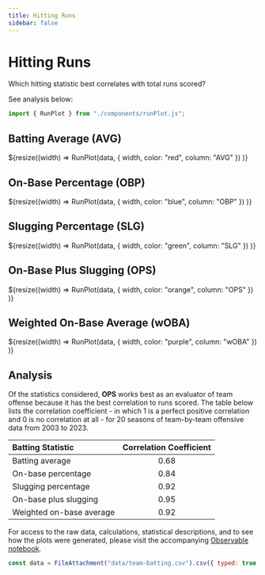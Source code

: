 ```yaml
---
title: Hitting Runs
sidebar: false
---
```


# Hitting Runs

Which hitting statistic best correlates with total runs scored?

See analysis below:

```js
import { RunPlot } from "./components/runPlot.js";
```
<div class="grid grid-cols-2">
  <div class="card">
    <h2>Batting Average (AVG)</h2>
    ${resize((width) => 
      RunPlot(data, {
        width,
        color: "red",
        column: "AVG"
      })
    )}
  </div>
  <div class="card">
    <h2>On-Base Percentage (OBP)</h2>
    ${resize((width) => 
      RunPlot(data, {
        width,
        color: "blue",
        column: "OBP"
      })
    )}
  </div>
  <div class="card">
    <h2>Slugging Percentage (SLG)</h2>
    ${resize((width) => 
      RunPlot(data, {
        width,
        color: "green",
        column: "SLG"
      })
    )}
  </div>
  <div class="card">
    <h2>On-Base Plus Slugging (OPS)</h2>
    ${resize((width) => 
      RunPlot(data, {
        width,
        color: "orange",
        column: "OPS"
      })
    )}  
  </div>
  <div class="card">
    <h2>Weighted On-Base Average (wOBA)</h2>
    ${resize((width) => 
      RunPlot(data, {
        width,
        color: "purple",
        column: "wOBA"
      })
    )}  
  </div>
</div>

## Analysis

Of the statistics considered, **OPS** works best as an evaluator of team offense because it has the best correlation to runs scored. The table below lists the correlation coefficient - in which 1 is a perfect positive correlation and 0 is no correlation at all - for 20 seasons of team-by-team offensive data from 2003 to 2023.

| Batting Statistic | Correlation Coefficient |
|:--|:---:|
| Batting average | 0.68 |
| On-base percentage | 0.84 |
| Slugging percentage | 0.92 |
| On-base plus slugging | 0.95 |
| Weighted on-base average | 0.92 |

For access to the raw data, calculations, statistical descriptions, and to see how the plots were generated, please visit the accompanying [Observable notebook](https://observablehq.com/d/fd48d7bee809973b).


```js
const data = FileAttachment("data/team-batting.csv").csv({ typed: true })
```